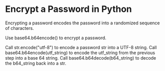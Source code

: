 # Encrypt a Password in Python 

Encrypting a password encodes the password into a randomized sequence of characters.

Use base64.b64encode() to encrypt a password.

Call str.encode("utf-8") to encode a password str into a UTF-8 string. 
Call base64.b64encode(utf_string) to encode the utf_string from the previous step into a base 64 string. 
Call base64.b64decode(b64_string) to decode the b64_string back into a str.
